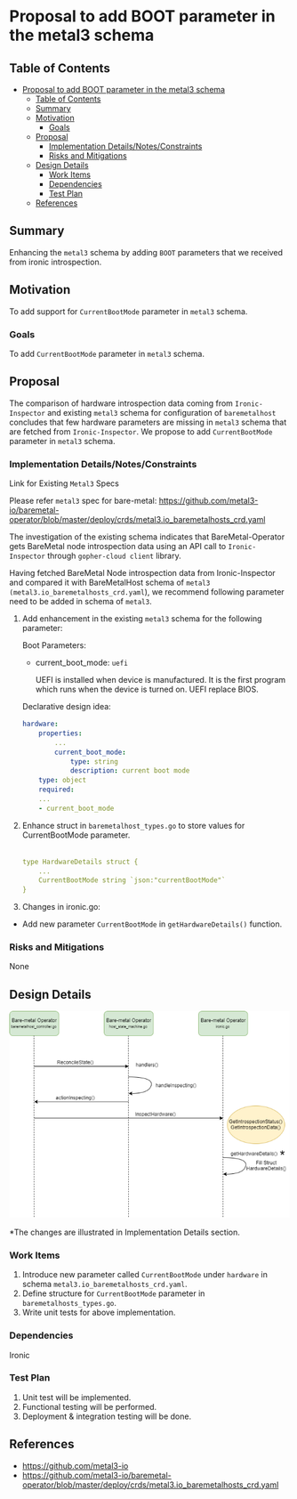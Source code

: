 <!--
 This work is licensed under a Creative Commons Attribution 3.0
 Unported License.

 http://creativecommons.org/licenses/by/3.0/legalcode
-->

# Proposal to add BOOT parameter in the metal3 schema

## Table of Contents

<!--ts-->
   * [Proposal to add BOOT parameter in the metal3 schema](#title)
      * [Table of Contents](#table-of-contents)
      * [Summary](#summary)
      * [Motivation](#motivation)
         * [Goals](#goals)
      * [Proposal](#proposal)
         * [Implementation Details/Notes/Constraints](#implementation-detailsnotesconstraints)
         * [Risks and Mitigations](#risks-and-mitigations)
      * [Design Details](#design-details)
         * [Work Items](#work-items)
         * [Dependencies](#dependencies)
         * [Test Plan](#test-plan)
      * [References](#references)
<!--te-->

## Summary

Enhancing the `metal3` schema by adding `BOOT` parameters that we received 
from ironic introspection.

## Motivation

To add support for `CurrentBootMode` parameter in `metal3` schema.

### Goals

To add `CurrentBootMode` parameter in `metal3` schema.

## Proposal

The comparison of hardware introspection data coming from `Ironic-Inspector` 
and existing `metal3` schema for configuration of `baremetalhost` concludes 
that few hardware parameters are missing in `metal3` schema that are fetched 
from `Ironic-Inspector`. We propose to add `CurrentBootMode` parameter in `metal3` schema.

### Implementation Details/Notes/Constraints

Link for Existing `Metal3` Specs

Please refer `metal3` spec for bare-metal:
https://github.com/metal3-io/baremetal-operator/blob/master/deploy/crds/metal3.io_baremetalhosts_crd.yaml

The investigation of the existing schema indicates that BareMetal-Operator 
gets BareMetal node introspection data using an API call to `Ironic-Inspector` 
through `gopher-cloud client` library. 

Having fetched BareMetal Node introspection data from Ironic-Inspector and
compared it with BareMetalHost schema of `metal3` `(metal3.io_baremetalhosts_crd.yaml`), 
we recommend following parameter need to be added in schema of `metal3`.
1. Add enhancement in the existing `metal3` schema for the following parameter:

    Boot Parameters:
    
    * current_boot_mode: `uefi`
        
        UEFI is installed when device is manufactured. It is the first program which runs when the device is turned on. UEFI replace BIOS.
        
    Declarative design idea:
    ````yaml
    hardware:
        properties:
            ...
            current_boot_mode:
                type: string
                description: current boot mode
        type: object
        required:
        ...
        - current_boot_mode
     ````
2. Enhance struct in `baremetalhost_types.go` to store values for CurrentBootMode parameter.
    ````yaml
    
    type HardwareDetails struct {
        ...
        CurrentBootMode string `json:"currentBootMode"`
    }
    ````
3. Changes in ironic.go:

* Add new parameter `CurrentBootMode` in `getHardwareDetails()` function.

### Risks and Mitigations

None

## Design Details

![Implementation-flow](enhance-schema-for-metal3-flow.png)

*The changes are illustrated  in Implementation Details section.

### Work Items

1. Introduce new parameter called `CurrentBootMode` under `hardware` in schema `metal3.io_baremetalhosts_crd.yaml`.
2. Define structure for `CurrentBootMode` parameter in `baremetalhosts_types.go`.
3. Write unit tests for above implementation.

### Dependencies

Ironic

### Test Plan
 
1. Unit test will be implemented.
2. Functional testing will be performed.
3. Deployment & integration testing will be done.

## References

* https://github.com/metal3-io
* https://github.com/metal3-io/baremetal-operator/blob/master/deploy/crds/metal3.io_baremetalhosts_crd.yaml
